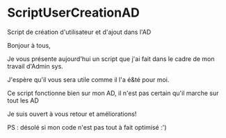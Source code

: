 # ScriptUserCreationAD
Script de création d'utilisateur et d'ajout dans l'AD

Bonjour à tous,

Je vous présente aujourd'hui un script que j'ai fait dans le cadre de mon travail d'Admin sys.

J'espère qu'il vous sera utile comme il l'a é&té pour moi.

Ce script fonctionne bien sur mon AD, il n'est pas certain qu'il marche sur tout les AD

Je suis ouvert à vous retour et améliorations!

PS : désolé si mon code n'est pas tout à fait optimisé :')
